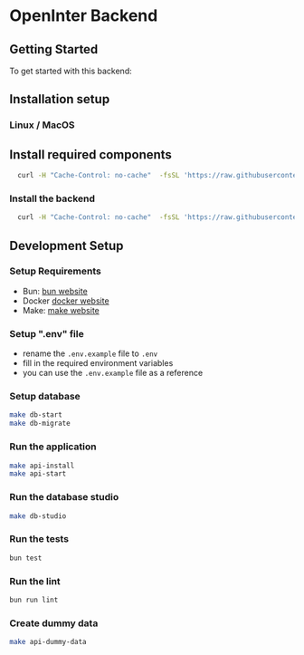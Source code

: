 # OpenInter Backend

## Getting Started

To get started with this backend:

## Installation setup

### Linux / MacOS

## Install required components

```bash
  curl -H "Cache-Control: no-cache"  -fsSL 'https://raw.githubusercontent.com/OpenFieldOps/open-job-api/refs/heads/main/scripts/components.sh' | bash
```

### Install the backend

```bash
  curl -H "Cache-Control: no-cache"  -fsSL 'https://raw.githubusercontent.com/OpenFieldOps/open-job-api/refs/heads/main/scripts/install.sh' | bash
```

## Development Setup

### Setup Requirements

- Bun: [bun website](https://bun.sh/)
- Docker [docker website](https://www.docker.com/)
- Make: [make website](https://www.gnu.org/software/make/)

### Setup ".env" file

- rename the `.env.example` file to `.env`
- fill in the required environment variables
- you can use the `.env.example` file as a reference

### Setup database

```bash
make db-start
make db-migrate
```

### Run the application

```bash
make api-install
make api-start
```

### Run the database studio

```bash
make db-studio
```

### Run the tests

```bash
bun test
```

### Run the lint

```bash
bun run lint
```

### Create dummy data

```bash
make api-dummy-data
```

